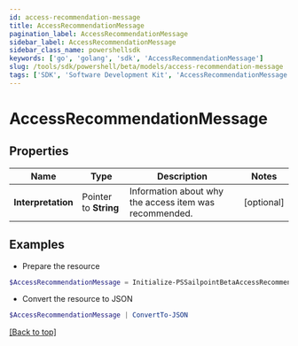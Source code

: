 ```yaml
---
id: access-recommendation-message
title: AccessRecommendationMessage
pagination_label: AccessRecommendationMessage
sidebar_label: AccessRecommendationMessage
sidebar_class_name: powershellsdk
keywords: ['go', 'golang', 'sdk', 'AccessRecommendationMessage'] 
slug: /tools/sdk/powershell/beta/models/access-recommendation-message
tags: ['SDK', 'Software Development Kit', 'AccessRecommendationMessage']
---
```



# AccessRecommendationMessage

## Properties

Name | Type | Description | Notes
------------ | ------------- | ------------- | -------------
**Interpretation** |  Pointer to **String** | Information about why the access item was recommended. | [optional] 

## Examples

- Prepare the resource
```powershell
$AccessRecommendationMessage = Initialize-PSSailpointBetaAccessRecommendationMessage  -Interpretation 95% of your peers have this access.
```

- Convert the resource to JSON
```powershell
$AccessRecommendationMessage | ConvertTo-JSON
```


[[Back to top]](#) 

